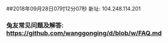 ##2018年09月28日07时12分07秒 新址: 104.248.114.201
### 兔友常见问题及解答: https://github.com/wanggonging/d/blob/w/FAQ.md
